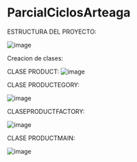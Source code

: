 # ParcialCiclosArteaga


ESTRUCTURA DEL PROYECTO:


![image](https://github.com/user-attachments/assets/bd363465-1fa1-4bc6-81b0-186208fa215b)



Creacion de clases:

CLASE PRODUCT:
![image](https://github.com/user-attachments/assets/bf1dd585-602c-4e23-84e1-b46c1b0bae8a)

CLASE PRODUCTEGORY:

![image](https://github.com/user-attachments/assets/30addd7a-2c43-4ba5-aa69-7067da812f79)

CLASEPRODUCTFACTORY:

![image](https://github.com/user-attachments/assets/06cfa0f7-3b44-4ea0-9819-530e4801c1ff)


CLASE PRODUCTMAIN:

![image](https://github.com/user-attachments/assets/f03f72f9-1b34-4c31-956a-267825278718)




